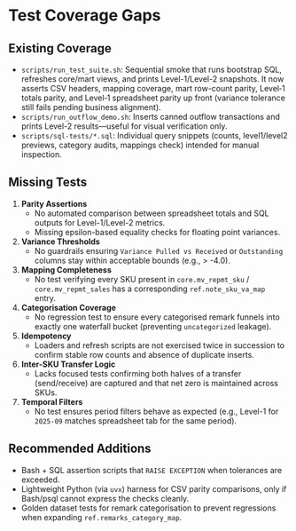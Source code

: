 # Test Coverage Gaps

## Existing Coverage
- `scripts/run_test_suite.sh`: Sequential smoke that runs bootstrap SQL, refreshes core/mart views, and prints Level-1/Level-2 snapshots. It now asserts CSV headers, mapping coverage, mart row-count parity, Level‑1 totals parity, and Level‑1 spreadsheet parity up front (variance tolerance still fails pending business alignment).
- `scripts/run_outflow_demo.sh`: Inserts canned outflow transactions and prints Level-2 results—useful for visual verification only.
- `scripts/sql-tests/*.sql`: Individual query snippets (counts, level1/level2 previews, category audits, mappings check) intended for manual inspection.

## Missing Tests
1. **Parity Assertions**
   - No automated comparison between spreadsheet totals and SQL outputs for Level-1/Level-2 metrics.
   - Missing epsilon-based equality checks for floating point variances.
2. **Variance Thresholds**
   - No guardrails ensuring `Variance Pulled vs Received` or `Outstanding` columns stay within acceptable bounds (e.g., > -4.0).
3. **Mapping Completeness**
   - No test verifying every SKU present in `core.mv_repmt_sku` / `core.mv_repmt_sales` has a corresponding `ref.note_sku_va_map` entry.
4. **Categorisation Coverage**
   - No regression test to ensure every categorised remark funnels into exactly one waterfall bucket (preventing `uncategorized` leakage).
5. **Idempotency**
   - Loaders and refresh scripts are not exercised twice in succession to confirm stable row counts and absence of duplicate inserts.
6. **Inter-SKU Transfer Logic**
   - Lacks focused tests confirming both halves of a transfer (send/receive) are captured and that net zero is maintained across SKUs.
7. **Temporal Filters**
   - No test ensures period filters behave as expected (e.g., Level-1 for `2025-09` matches spreadsheet tab for the same period).

## Recommended Additions
- Bash + SQL assertion scripts that `RAISE EXCEPTION` when tolerances are exceeded.
- Lightweight Python (via `uvx`) harness for CSV parity comparisons, only if Bash/psql cannot express the checks cleanly.
- Golden dataset tests for remark categorisation to prevent regressions when expanding `ref.remarks_category_map`.
